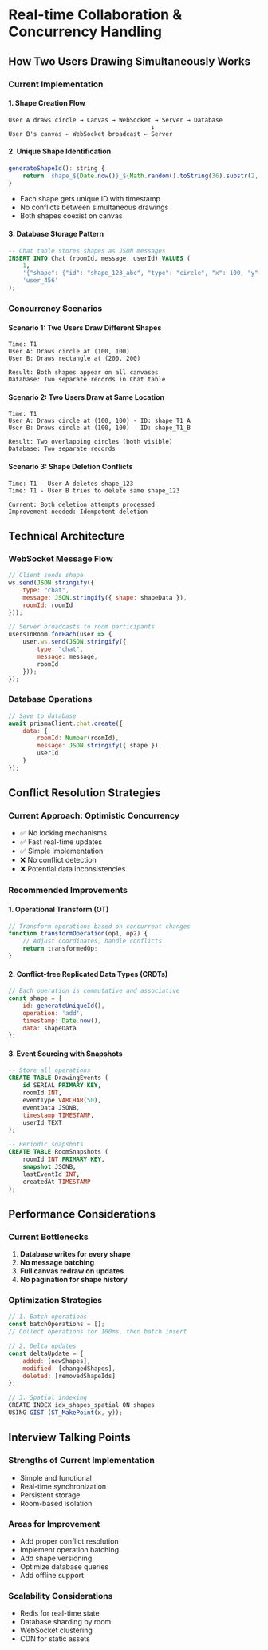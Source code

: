 # Real-time Collaboration & Concurrency Handling

## How Two Users Drawing Simultaneously Works

### Current Implementation

#### 1. **Shape Creation Flow**
```
User A draws circle → Canvas → WebSocket → Server → Database
                                        ↓
User B's canvas ← WebSocket broadcast ← Server
```

#### 2. **Unique Shape Identification**
```javascript
generateShapeId(): string {
    return `shape_${Date.now()}_${Math.random().toString(36).substr(2, 9)}`;
}
```
- Each shape gets unique ID with timestamp
- No conflicts between simultaneous drawings
- Both shapes coexist on canvas

#### 3. **Database Storage Pattern**
```sql
-- Chat table stores shapes as JSON messages
INSERT INTO Chat (roomId, message, userId) VALUES (
    1, 
    '{"shape": {"id": "shape_123_abc", "type": "circle", "x": 100, "y": 100}}',
    'user_456'
);
```

### Concurrency Scenarios

#### **Scenario 1: Two Users Draw Different Shapes**
```
Time: T1
User A: Draws circle at (100, 100)
User B: Draws rectangle at (200, 200)

Result: Both shapes appear on all canvases
Database: Two separate records in Chat table
```

#### **Scenario 2: Two Users Draw at Same Location**
```
Time: T1
User A: Draws circle at (100, 100) - ID: shape_T1_A
User B: Draws circle at (100, 100) - ID: shape_T1_B

Result: Two overlapping circles (both visible)
Database: Two separate records
```

#### **Scenario 3: Shape Deletion Conflicts**
```
Time: T1 - User A deletes shape_123
Time: T1 - User B tries to delete same shape_123

Current: Both deletion attempts processed
Improvement needed: Idempotent deletion
```

## Technical Architecture

### **WebSocket Message Flow**
```javascript
// Client sends shape
ws.send(JSON.stringify({
    type: "chat",
    message: JSON.stringify({ shape: shapeData }),
    roomId: roomId
}));

// Server broadcasts to room participants
usersInRoom.forEach(user => {
    user.ws.send(JSON.stringify({
        type: "chat",
        message: message,
        roomId
    }));
});
```

### **Database Operations**
```javascript
// Save to database
await prismaClient.chat.create({
    data: {
        roomId: Number(roomId),
        message: JSON.stringify({ shape }),
        userId
    }
});
```

## Conflict Resolution Strategies

### **Current Approach: Optimistic Concurrency**
- ✅ No locking mechanisms
- ✅ Fast real-time updates
- ✅ Simple implementation
- ❌ No conflict detection
- ❌ Potential data inconsistencies

### **Recommended Improvements**

#### 1. **Operational Transform (OT)**
```javascript
// Transform operations based on concurrent changes
function transformOperation(op1, op2) {
    // Adjust coordinates, handle conflicts
    return transformedOp;
}
```

#### 2. **Conflict-free Replicated Data Types (CRDTs)**
```javascript
// Each operation is commutative and associative
const shape = {
    id: generateUniqueId(),
    operation: 'add',
    timestamp: Date.now(),
    data: shapeData
};
```

#### 3. **Event Sourcing with Snapshots**
```sql
-- Store all operations
CREATE TABLE DrawingEvents (
    id SERIAL PRIMARY KEY,
    roomId INT,
    eventType VARCHAR(50),
    eventData JSONB,
    timestamp TIMESTAMP,
    userId TEXT
);

-- Periodic snapshots
CREATE TABLE RoomSnapshots (
    roomId INT PRIMARY KEY,
    snapshot JSONB,
    lastEventId INT,
    createdAt TIMESTAMP
);
```

## Performance Considerations

### **Current Bottlenecks**
1. **Database writes for every shape**
2. **No message batching**
3. **Full canvas redraw on updates**
4. **No pagination for shape history**

### **Optimization Strategies**
```javascript
// 1. Batch operations
const batchOperations = [];
// Collect operations for 100ms, then batch insert

// 2. Delta updates
const deltaUpdate = {
    added: [newShapes],
    modified: [changedShapes],
    deleted: [removedShapeIds]
};

// 3. Spatial indexing
CREATE INDEX idx_shapes_spatial ON shapes 
USING GIST (ST_MakePoint(x, y));
```

## Interview Talking Points

### **Strengths of Current Implementation**
- Simple and functional
- Real-time synchronization
- Persistent storage
- Room-based isolation

### **Areas for Improvement**
- Add proper conflict resolution
- Implement operation batching
- Add shape versioning
- Optimize database queries
- Add offline support

### **Scalability Considerations**
- Redis for real-time state
- Database sharding by room
- WebSocket clustering
- CDN for static assets